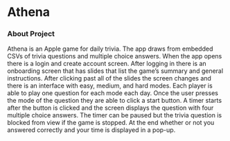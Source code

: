 # Athena

### About Project
Athena is an Apple game for daily trivia. The app draws from embedded CSVs of trivia questions and multiple choice answers. When the app opens there is a login and create account screen. After logging in there is an onboarding screen that has slides that list the game’s summary and general instructions. After clicking past all of the slides the screen changes and there is an interface with easy, medium, and hard modes. Each player is able to play one question for each mode each day. Once the user presses the mode of the question they are able to click a start button. A timer starts after the button is clicked and the screen displays the question with four multiple choice answers. The timer can be paused but the trivia question is blocked from view if the game is stopped. At the end whether or not you answered correctly and your time is displayed in a pop-up.
